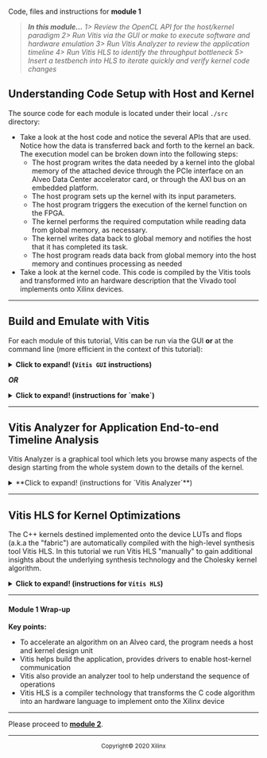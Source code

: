 Code, files and instructions for **module 1**

> **_In this module..._**
_1> Review the OpenCL API for the host/kernel paradigm
2> Run Vitis via the GUI or make to execute software and hardware emulation
3> Run Vitis Analyzer to review the application timeline
4> Run Vitis HLS to identify the throughput bottleneck
5> Insert a testbench into HLS to iterate quickly and verify kernel code changes_

## Understanding Code Setup with Host and Kernel

The source code for each module is located under their local <code>./src</code> directory:
  + Take a look at the host code and notice the several APIs that are used. Notice how the data is transferred back and forth to the kernel an back. The execution model can be broken down into the following steps:
     + The host program writes the data needed by a kernel into the global memory of the attached device through the PCIe interface on an Alveo Data Center accelerator card, or through the AXI bus on an embedded platform.
     + The host program sets up the kernel with its input parameters.
     + The host program triggers the execution of the kernel function on the FPGA.
     + The kernel performs the required computation while reading data from global memory, as necessary.
     + The kernel writes data back to global memory and notifies the host that it has completed its task.
     + The host program reads data back from global memory into the host memory and continues processing as needed
  + Take a look at the kernel code.  This code is compiled by the Vitis tools and transformed into an hardware description that the Vivado tool implements onto Xilinx devices.
***
## Build and Emulate with Vitis
For each module of this tutorial, Vitis can be run via the GUI **or** at the command line (more efficient in the context of this tutorial):
<details>
  <summary><b>Click to expand! (<code>Vitis GUI</code> instructions)</b></summary>

   ### Using Vitis via the GUI
   TIP: when following the links below, use right-click "open in another tab" to avoid losing the context for these instructions...
   1. Open a terminal
   2. Setup and launch Vitis
   3. "File" menu -> "Import..." <a href="../images/gui1_import.png">(image)</a>
   4. Accept the default of the Vitis project exported zip file and click "Next" <a href="../images/gui2_next.png">(image)</a>
   5. Click "Browse" on the next window and navigate to the ./docs/module1_baseline/project directory <a href="../images/gui3_browse.png">(image)</a>
   6. Select the vitis_export_archive.ide.zip and click "Okay" <a href="../images/gui4_zip.png">(image)</a>
   7. Next window click "Finish" <a href="../images/gui5_finish.png">(image)</a>

   ### Setting up the Platform
   1. On the center window pane, click on the triple dot icon <code>[...]</code> right after the platform link <a href="../images/gui6_platform.png">(image)</a>
   2. Navigate to specify the platform accessible from your system

   ### Building and Emulating the Design
   Notice the "Assistant" window pane with its 3 main flow steps
   1. <code>Emulation-SW</code>: to validate the design at the functional level
   2. <code>Emulation-HW</code>: compile the kernel into a cycle accurate representation to better gauge metrics
   3. <code>Hardware</code>: to launch the full compilation and generate a bitstream

 Run the software emulation (takes a couple of minutes)...

 Run the hardware emulation (takes between 10 to 20 minutes)

 Once hardware emulation has completed, jump to the Vitis Analyzer section below...

</details>

***OR***

<details>
  <summary><b>Click to expand! (instructions for `make`)</b></summary>

   ### Using **make**
   1. Open a terminal
   2. Setup Vitis
   3. Navigate to `./build`
   4. Run: `make run TARGET=sw_emu` (for a functional emulation)
   5. Run: `make run TARGET=hw_emu` (for a more detailed emulation - takes 10 minutes or more)
      * For now don't run "hw" target as it would take over an hour to run

</details>

***
## Vitis Analyzer for Application End-to-end Timeline Analysis

Vitis Analyzer is a graphical tool which lets you browse many aspects of the design starting from the whole system down to the details of the kernel.

<details>
  <summary>**Click to expand! (instructions for `Vitis Analyzer`**)</summary>

   1. Open a terminal and setup Vitis
   2. Run: <code>vitis_analyzer &</code>
   3. File menu -> Open Summary...
   4. Browse to <code>./build</code>
   5. Select cholesky_kernel_hw_emu_xclbin_<b>run</b>_summary (prefixed with the blue "play" pictogram)
   6. Navigate around by yourself watch this 45 seconds [looping gif](../images/analyzer_anim.gif) to see how to go around in Vitis Analyzer.

      Make sure to check:
      1. Profile summary
      2. Guidance reports - indicates area of improvement
      3. Application timeline - more information just below

The application timeline has the following structure:

* *Host*

  * **OpenCL API Calls:**
    All OpenCL API calls are traced here. The activity time is measured from the host perspective.

   * **General:**
     All general OpenCL API calls such as clCreateProgramWithBinary, clCreateContext, and clCreateCommandQueue, are traced here.

   * **Queue:**
     OpenCL API calls that are associated with a specific command queue are traced here. This includes commands such as clEnqueueMigrateMemObjects, and clEnqueueNDRangeKernel. If the user application creates multiple command queues, then this section shows all the queues and activities.

   * **Data Transfer:**
     In this section the DMA transfers from the host to the device memory are traced. There are multiple DMA threads implemented in the OpenCL runtime and there is typically an equal number of DMA channels. The DMA transfer is initiated by the user application by calling OpenCL APIs such as clEnqueueMigrateMemObjects. These DMA requests are forwarded to the runtime which delegates to one of the threads. The data transfer from the host to the device appear under Write as they are written by the host, and the transfers from device to host appear under Read.

   *  **Kernel Enqueues:**
    The kernels enqueued by the host program are shown here. The kernels here should not be confused with the kernels/CUs on the device. Here kernel refers to the NDRangeKernels and tasks created by the OpenCL commands clEnqueueNDRangeKernels and clEnqueueTask. These are plotted against the time measured from the host's perspective. Multiple kernels can be scheduled to be executed at the same time, and they are traced from the point they are scheduled to run until the end of the kernel execution. Multiple entries would be shown in different rows depending on the number of overlapping kernel executions.

* *Device "name"*

   **Binary Container "name":**
   Simply the binary container name.

   * **Accelerator "name":**
       Name of the compute unit (a.k.a., Accelerator) on the FPGA.

</details>

***
## Vitis HLS for Kernel Optimizations

The C++ kernels destined implemented onto the device LUTs and flops (a.k.a the "fabric") are automatically compiled with the high-level synthesis tool Vitis HLS. In this tutorial we run Vitis HLS "manually" to gain additional insights about the underlying synthesis technology and the Cholesky kernel algorithm.

<details>
  <summary><b>Click to expand! (instructions for <code>Vitis HLS</code>)</b></summary>

   1. Open a terminal and setup Vitis
   2. Navigate to <code>./build/cholesky_kernel_hw_emu/cholesky_kernel</code>
      * There should be yet another cholesky_kernel directory at that level
   3. Run: <code>vitis_hls -p cholesky_kernel &</code> (to start the Vitis high-level synthesis GUI)
   4. Vitis HLS now shows the high-level synthesis report
   5. In the GUI expand the **Synthesis Summary Report** window
   6. Expand the loops and function in the **Performance & Resources** section
   7. Right click on the **II violation** as shown in this clip to locate it in the code: [**50s HLS looping GIF**](../images/HLS_anim.gif)

   Note: you can restore the original Vitis HLS window layout via the "Window" menu -> "Reset Perspective".

#### Initiation Interval

   We see an II violation of 8 for two loops in this function.
   One of them looks like this:
   ```cpp
   // Loop only takes one element every 8 clock cycles!!!
   // We expected one every cycle (II of 1)
   for (int k = 0; k < j; k++)
   {
       tmp += dataA[j][k] * dataA[j][k];
   }
   ```
Since this version of the algorithm uses double data types with an accumulation, the silicon needs 8 cycles at 300MHz to perform and complete the operation before starting the next. So we can only compute samples one after another by intervals of 8 cycles...  This is the first bottleneck that we'll tackle in the next module.

#### Kernel Latency

Let's now look at latency.

<code>cholesky_kernel/solution/syn/report/cholesky_kernel_csynth.rpt</code>

    * Loop:
    +--------------------+--------+---------+-------------+-----------+-----------+------------+----------+
    |                    | Latency (cycles) |  Iteration  |  Initiation Interval  |    Trip    |          |
    |       Loop Name    |  min   |   max   |   Latency   |  achieved |   target  |    Count   | Pipelined|
    +--------------------+--------+---------+-------------+-----------+-----------+------------+----------+
    |- VITIS_LOOP_32_..  |       ?|        ?|            3|          1|          1|           ?|    yes   |
    |- Loop_first_col    |       ?|        ?|           34|          1|          1|           ?|    yes   |
    |- Loop_col          |       ?|        ?|            ?|          -|          -|           ?|    no    |
    | + Loop_diag        |      17|  2097161|           18|          8|          1| 1 ~ 262144 |    yes   |
    | + Loop_row         |       ?|        ?| 61 ~ 2097205|          -|          -|           ?|    no    |
    |  ++ Loop_vec_mul   |      17|  2097161|           18|          8|          1| 1 ~ 262144 |    yes   |
    |- VITIS_LOOP_67_..  |       ?|        ?|            4|          1|          1|           ?|    yes   |
    +--------------------+--------+---------+-------------+-----------+-----------+------------+----------+

Notice that:
  - The <code>VITIS</code> prefixed loops: these are loops automatically labeled by Vitis HLS since none were applied in the source code for them.  The other loops did have a label, it's shown in the table.
  - The question marks (?), they denote a metric that cannot be calculated because dependent on scalar input to the function and indeed in this example the matrix size is configurable and latency will vary depending on the size.
  - The last "Pipeline" column indicates if a loop was constrained to process its inputs at each cycle. The simple loops or most inner nested loops are the ones generally "pipelined" automatically by the tool

 As an input to the Cholesky function the user passes the size of the matrix N (in the example we ran it was 64).

 The first loop requires N iterations at II=1 so it takes Nx3 to complete since the iteration latency is 3.
 The <code>Loop_first_col</code> loop takes Nx34
 The <code>Loop_col</code> loop runs N times ( (<code>Loop_diag</code> is N * 18) + (<code>Loop_row</code> is N * (N + 18))
 Last loop also requires N iterations like the first one.

 Some we can roughly estimate the duration to be:
<code> N(18N+N(18N+residual1)+residual2) = 18N<sup>3</sup> + (18+residual1)N<sup>2</sup> + residual2.N </code>

So essentially the algorithm latency goes by the cube of N, the size of the matrix.

#### Adding a C++ testbench for the kernel

For this tutorial we provide a pre-made C++ "main" program to wrap around the kernel and simulate in the Vitis HLS environment.

**Instructions:**
1. In a terminal, from the <code>docs</code> directory:

       cp -r ./hls_tb ./module1_baseline/build/cholesky_kernel_hw_emu/cholesky_kernel
       cp ./module1_baseline/src/cholesky_kernel.hpp ./module1_baseline/build/cholesky_kernel_hw_emu/cholesky_kernel/hls_tb
       
2. If the Vitis HLS GUI was closed, open it again:

       cd ./module1_baseline/build/cholesky_kernel_hw_emu/cholesky_kernel
       vitis_hls -p cholesky_kernel &
       
3. In the "Explorer" window left pane of the GUI, locate "Test Bench" under "Source".
   Right-click -> "Add file...", select test_hls.cpp.
   Repeat this operation for the two data files: matrix_input.dat and golden_result.dat in ./hls_tb/tb_data
4. Now select "Project"-> "Run C simulation" in main menu.
   This runs a purely functional simulation called "Csim", none of what HLS synthesizes is involved.
5. Select "Project"-> "Run C simulation"
6. Select "Solution" -> "Run C Synthesis" -> "Active Solution"
7. Run "Solution" -> "Run C/RTL Cosimulation".  In the popup window select Okay.

The Vitis HLS Cosimulation runs a cycle accurate RTL simulation which shows the actual latency in clock cycles.  In the test bench the matrix is a 16x16.

</details>

***
#### Module 1 Wrap-up

**Key points:**
 - To accelerate an algorithm on an Alveo card, the program needs a host and kernel design unit
 - Vitis helps build the application, provides drivers to enable host-kernel communication
 - Vitis also provide an analyzer tool to help understand the sequence of operations
 - Vitis HLS is a compiler technology that transforms the C code algorithm into an hardware language to implement onto the Xilinx device
***
Please proceed to [**module 2**](../module2_pipeline).
***


<p align="center"><sup>Copyright&copy; 2020 Xilinx</sup></p>
